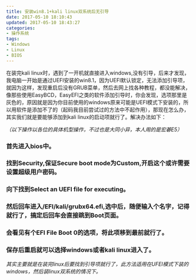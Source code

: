 ```yaml
---
title: 安装win8.1+kali linux双系统后无引导
date: 2017-05-10 18:10:43
updated: 2017-05-10 18:43:27
categories: 
- 操作系统
tags: 
- Windows
- Linux
- BIOS
---
```

  
  在装完kali linux时，遇到了一开机就直接进入windows,没有引导，后来才发现，我电脑一开始是通过UEFI安装的win8.1，因为UEFI默认锁定，无法添加引导项，就因为这样，发现重启后没有GRUB菜单，然后去网上找各种教程，都没能解决，像那些使用EasyBCD，EasyEFI之类的软件添加引导时，你会发现，选项那里是灰色的，原因就是因为你目前使用的windows原来可能是UEFI模式下安装的，所以用软件是添加不了的（起码我目前尝试过的方法中不起作用），那现在怎么办，其实我们就是要能够添加到kali linux的启动项就行了。解决办法如下：

*（以下操作以各位的具体机型操作，不过也是大同小异，本人用的是宏碁E5）* 

### 首先进入bios中。
### 找到Security,保证Secure boot mode为Custom,开启这个或许需要设置超级用户密码。     
### 向下找到Select an UEFI file for executing。
### 然后回车进入/EFI/kali/grubx64.efi,选中后，随便输入个名字，记得就行了，搞定后回车会直接跳到Boot页面。
### 会看见有个EFI File Boot 0的选项，将此项移到最前就行了。
### 保存后重启就可以选择windows或者kali linux进入了。    

_其实主要就是在装完linux后要找到引导项就行了，此方法适用在UFEI模式下装的windows，然后装linux双系统的情况下。_
